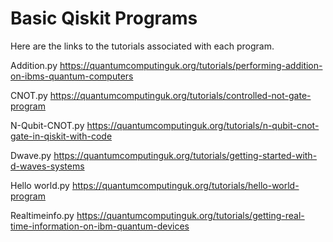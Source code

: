 # Basic Qiskit Programs

Here are the links to the tutorials associated with each program. 

Addition.py
https://quantumcomputinguk.org/tutorials/performing-addition-on-ibms-quantum-computers

CNOT.py
https://quantumcomputinguk.org/tutorials/controlled-not-gate-program

N-Qubit-CNOT.py
https://quantumcomputinguk.org/tutorials/n-qubit-cnot-gate-in-qiskit-with-code

Dwave.py 
https://quantumcomputinguk.org/tutorials/getting-started-with-d-waves-systems

Hello world.py
https://quantumcomputinguk.org/tutorials/hello-world-program

Realtimeinfo.py
https://quantumcomputinguk.org/tutorials/getting-real-time-information-on-ibm-quantum-devices
